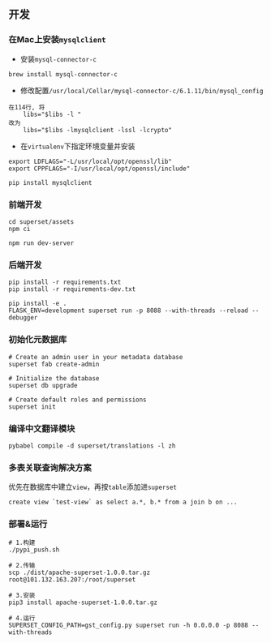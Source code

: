 ## 开发

### 在Mac上安装`mysqlclient`
- 安装`mysql-connector-c`
```shell script
brew install mysql-connector-c
```
- 修改配置`/usr/local/Cellar/mysql-connector-c/6.1.11/bin/mysql_config`
```shell script
在114行, 将
    libs="$libs -l "
改为
    libs="$libs -lmysqlclient -lssl -lcrypto"
```
- 在`virtualenv`下指定环境变量并安装
```shell script
export LDFLAGS="-L/usr/local/opt/openssl/lib"
export CPPFLAGS="-I/usr/local/opt/openssl/include"

pip install mysqlclient
```

### 前端开发
```shell script
cd superset/assets
npm ci

npm run dev-server
```

### 后端开发
```shell script
pip install -r requirements.txt
pip install -r requirements-dev.txt

pip install -e .
FLASK_ENV=development superset run -p 8088 --with-threads --reload --debugger
```

### 初始化元数据库
```shell script
# Create an admin user in your metadata database
superset fab create-admin

# Initialize the database
superset db upgrade 

# Create default roles and permissions
superset init
```

### 编译中文翻译模块
```shell script
pybabel compile -d superset/translations -l zh
```

### 多表关联查询解决方案
优先在数据库中建立`view`，再按`table`添加进`superset`
```shell script
create view `test-view` as select a.*, b.* from a join b on ...
```

### 部署&运行
```shell script
# 1.构建
./pypi_push.sh

# 2.传输
scp ./dist/apache-superset-1.0.0.tar.gz root@101.132.163.207:/root/superset

# 3.安装
pip3 install apache-superset-1.0.0.tar.gz

# 4.运行
SUPERSET_CONFIG_PATH=gst_config.py superset run -h 0.0.0.0 -p 8088 --with-threads 
```
